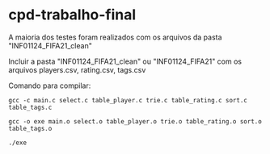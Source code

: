 # cpd-trabalho-final

A maioria dos testes foram realizados com os arquivos da pasta "INF01124_FIFA21_clean"

Incluir a pasta "INF01124_FIFA21_clean" ou "INF01124_FIFA21" com os arquivos players.csv, rating.csv, tags.csv

Comando para compilar:

`gcc -c main.c select.c table_player.c trie.c table_rating.c sort.c table_tags.c`

`gcc -o exe main.o select.o table_player.o trie.o table_rating.o sort.o table_tags.o`

`./exe`

